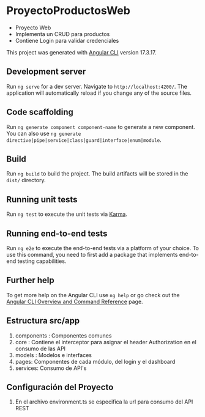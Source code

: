 # ProyectoProductosWeb

- Proyecto Web
- Implementa un CRUD para productos
- Contiene Login para validar credenciales

This project was generated with [Angular CLI](https://github.com/angular/angular-cli) version 17.3.17.

## Development server

Run `ng serve` for a dev server. Navigate to `http://localhost:4200/`. The application will automatically reload if you change any of the source files.

## Code scaffolding

Run `ng generate component component-name` to generate a new component. You can also use `ng generate directive|pipe|service|class|guard|interface|enum|module`.

## Build

Run `ng build` to build the project. The build artifacts will be stored in the `dist/` directory.

## Running unit tests

Run `ng test` to execute the unit tests via [Karma](https://karma-runner.github.io).

## Running end-to-end tests

Run `ng e2e` to execute the end-to-end tests via a platform of your choice. To use this command, you need to first add a package that implements end-to-end testing capabilities.

## Further help

To get more help on the Angular CLI use `ng help` or go check out the [Angular CLI Overview and Command Reference](https://angular.io/cli) page.

## Estructura src/app
1. components : Componentes comunes
2. core : Contiene el interceptor para asignar el header Authorization en el consumo de las API
3. models : Modelos e interfaces
4. pages: Componentes de cada módulo, del login y el dashboard
5. services: Consumo de API's

## Configuración del Proyecto
1. En el archivo environment.ts se especifica la url para consumo del API REST